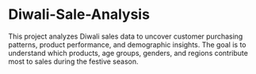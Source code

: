# Diwali-Sale-Analysis
This project analyzes Diwali sales data to uncover customer purchasing patterns, product performance, and demographic insights. The goal is to understand which products, age groups, genders, and regions contribute most to sales during the festive season.
